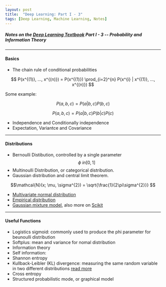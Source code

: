```yaml
---
layout: post
title:  "Deep Learning: Part I - 3"
tags: [Deep Learning, Machine Learning, Notes]
---
```


##### Notes on the [Deep Learning Textbook](http://www.deeplearningbook.org/) Part I - 3 -- Probability and Information Theory

---
#### Basics ####
* The chain rule of conditional probabilities

$$ P(x^{(1)}, ..., x^{(n)}) = P(x^{(1)}) \prod_{i=2}^{n} P(x^{i} | x^{(1)}, ..., x^{(n)}) $$
	
Some example:

$$ P(a, b, c) = P(a | b, c)P(b, c) $$

$$ P(a, b, c) = P(a | b, c)P(b | c)P(c) $$

* Independence and Conditionally independence
* Expectation, Variantce and Covariance

---

#### Distributions ####
* Bernoulli Distibution, controlled by a single parameter $$\phi \ in [0, 1]$$
* Multinoulli Distribution, or categorical distribution. 
* Gaussian distribution and central limit theorem. 

$$\mathcal{N}(x; \mu, \sigma^{2}) = \sqrt{\frac{1}{2\pi\sigma^{2}}} $$

* [Multivariate normal distribution](https://en.wikipedia.org/wiki/Multivariate_normal_distribution)
* [Empirical distribution](https://www.statlect.com/asymptotic-theory/empirical-distribution)
* [Gaussian mixture model](http://research.stowers.org/mcm/efg/R/Statistics/MixturesOfDistributions/index.html), also more on [Scikit](http://scikit-learn.org/stable/modules/mixture.html)

---

#### Useful Functions ####

* Logistics sigmoid: commonly used to produce the phi parameter for beunoulli distribution 
* Softplus: mean and variance for nomal distribution 
* Information theory
* Self information: 
* Shannon entropy
* Kullback-Leibler (KL) divergence: measuring the same random variable in two different distributions [read more](https://en.wikipedia.org/wiki/Kullback%E2%80%93Leibler_divergence)
* Cross entropy
* Structured probabilistic mode, or graphical model 
